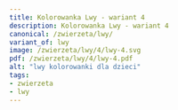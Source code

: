 ```yaml
---
title: Kolorowanka Lwy - wariant 4
description: Kolorowanka Lwy - wariant 4
canonical: /zwierzeta/lwy/
variant_of: lwy
image: /zwierzeta/lwy/4/lwy-4.svg
pdf: /zwierzeta/lwy/4/lwy-4.pdf
alt: "lwy kolorowanki dla dzieci"
tags:
- zwierzeta
- lwy
---
```

